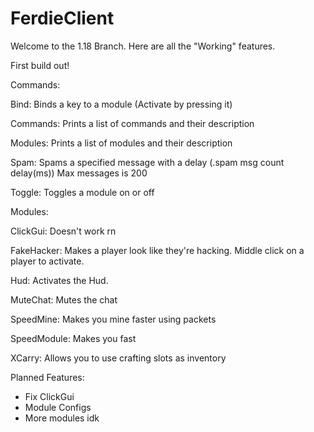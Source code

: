 # FerdieClient

Welcome to the 1.18 Branch. Here are all the "Working" features.

First build out!


Commands:

Bind: Binds a key to a module (Activate by pressing it)

Commands: Prints a list of commands and their description

Modules: Prints a list of modules and their description

Spam: Spams a specified message with a delay (.spam msg count delay(ms)) Max messages is 200

Toggle: Toggles a module on or off


Modules:

ClickGui: Doesn't work rn

FakeHacker: Makes a player look like they're hacking. Middle click on a player to activate.

Hud: Activates the Hud.

MuteChat: Mutes the chat

SpeedMine: Makes you mine faster using packets

SpeedModule: Makes you fast

XCarry: Allows you to use crafting slots as inventory


Planned Features:

- Fix ClickGui
- Module Configs
- More modules idk
